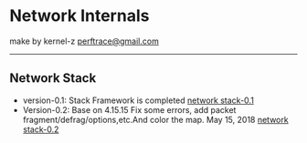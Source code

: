 # Network Internals

make by kernel-z
perftrace@gmail.com

-------------------------------------------

## Network Stack 
- version-0.1:
Stack Framework is completed
[network stack-0.1](https://github.com/kernel-z/network/blob/master/netstack-0.1.png)
- Version-0.2:
Base on 4.15.15
Fix some errors, add packet fragment/defrag/options,etc.And color the map.
May 15, 2018
[network stack-0.2](https://github.com/kernel-z/network/blob/master/netstack-0.2.png)



